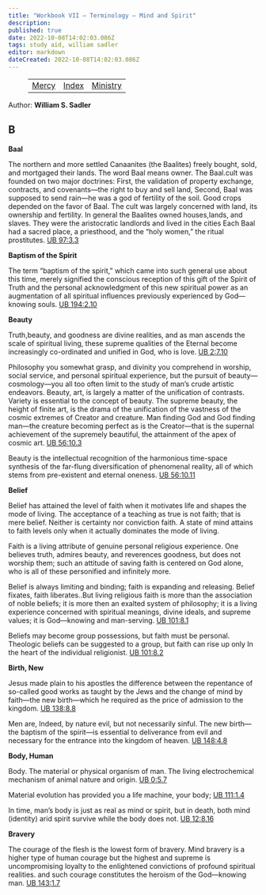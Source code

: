```yaml
---
title: "Workbook VII — Terminology — Mind and Spirit"
description: 
published: true
date: 2022-10-08T14:02:03.086Z
tags: study aid, william sadler
editor: markdown
dateCreated: 2022-10-08T14:02:03.086Z
---
```


<figure class="table chapter-navigator">
	<table>
		<tbody>
		<tr>
			<td><a href="/en/William_S_Sadler/Workbook_7_Terminology/Mercy">Mercy</a></td>
			<td><a href="/en/William_S_Sadler/Workbook_7_Terminology/Index">Index</a></td>
			<td><a href="/en/William_S_Sadler/Workbook_7_Terminology/Ministry">Ministry</a></td>
		</tr>
		</tbody>
	</table>
</figure>

Author: **William S. Sadler**

## B

**Baal**  
  

The northern and more settled Canaanites (the Baalites) freely bought, sold, and mortgaged their lands. The word Baal means owner. The Baal.cult was founded on two major doctrines: First, the validation of property exchange, contracts, and covenants—the right to buy and sell land, Second, Baal was supposed to send rain—he was a god of fertility of the soil. Good crops depended on the favor of Baal. The cult was largely concerned with land, its ownership and fertility. In general the Baalites owned houses,lands, and slaves. They were the aristocratic landlords and lived in the cities Each Baal had a sacred place, a priesthood, and the “holy women,” the ritual prostitutes. [UB 97:3.3](/en/The_Urantia_Book/97#p3_3)  
  

**Baptism of the Spirit**  
  

The term “baptism of the spirit,” which came into such general use about this time, merely signified the conscious reception of this gift of the Spirit of Truth and the personal acknowledgment of this new spiritual power as an augmentation of all spiritual influences previously experienced by God—knowing souls. [UB 194:2.10](/en/The_Urantia_Book/194#p2_10)  
  

**Beauty**  
  

Truth,beauty, and goodness are divine realities, and as man ascends the scale of spiritual living, these supreme qualities of the Eternal become increasingly co-ordinated and unified in God, who is love. [UB 2:7.10](/en/The_Urantia_Book/2#p7_10)  
  
Philosophy you somewhat grasp, and divinity you comprehend in worship, social service, and personal spiritual experience, but the pursuit of beauty—cosmology—you all too often limit to the study of man’s crude artistic endeavors. Beauty, art, is largely a matter of the unification of contrasts. Variety is essential to the concept of beauty. The supreme beauty, the height of finite art, is the drama of the unification of the vastness of the cosmic extremes of Creator and creature. Man finding God and God finding man—the creature becoming perfect as is the Creator—that is the supernal achievement of the supremely beautiful, the attainment of the apex of cosmic art. [UB 56:10.3](/en/The_Urantia_Book/56#p10_3)  
  
Beauty is the intellectual recognition of the harmonious time-space synthesis of the far-flung diversification of phenomenal reality, all of which stems from pre-existent and eternal oneness. [UB 56:10.11](/en/The_Urantia_Book/56#p10_11)  
  

**Belief**  
  

Belief has attained the level of faith when it motivates life and shapes the mode of living. The acceptance of a teaching as true is not faith; that is mere belief. Neither is certainty nor conviction faith. A state of mind attains to faith levels only when it actually dominates the mode of living.  
  
Faith is a living attribute of genuine personal religious experience. One believes truth, admires beauty, and reverences goodness, but does not worship them; such an attitude of saving faith is centered on God alone, who is all of these personified and infinitely more.  
  
Belief is always limiting and binding; faith is expanding and releasing. Belief fixates, faith liberates..But living religious faith is more than the association of noble beliefs; it is more then an exalted system of philosophy; it is a living experience concerned with spiritual meanings, divine ideals, and supreme values; it is God—knowing and man-serving. [UB 101:8.1](/en/The_Urantia_Book/101#p8_1)  
  
Beliefs may become group possessions, but faith must be personal. Theologic beliefs can be suggested to a group, but faith can rise up only In the heart of the individual religionist. [UB 101:8.2](/en/The_Urantia_Book/101#p8_2)  
  

**Birth, New**  
  

Jesus made plain to his apostles the difference between the repentance of so-called good works as taught by the Jews and the change of mind by faith—the new birth—which he required as the price of admission to the kingdom. [UB 138:8.8](/en/The_Urantia_Book/138#p8_8)  
  
Men are, Indeed, by nature evil, but not necessarily sinful. The new birth—the baptism of the spirit—is essential to deliverance from evil and necessary for the entrance into the kingdom of heaven. [UB 148:4.8](/en/The_Urantia_Book/148#p4_8)  
  

**Body, Human**  
  

Body. The material or physical organism of man. The living electrochemical mechanism of animal nature and origin. [UB 0:5.7](/en/The_Urantia_Book/0#p5_7)  
  
Material evolution has provided you a life machine, your body; [UB 111:1.4](/en/The_Urantia_Book/111#p1_4)  
  
In time, man’s body is just as real as mind or spirit, but in death, both mind (identity) arid spirit survive while the body does not. [UB 12:8.16](/en/The_Urantia_Book/12#p8_16)  
  

**Bravery**  
  

The courage of the flesh is the lowest form of bravery. Mind bravery is a higher type of human courage but the highest and supreme is uncompromising loyalty to the enlightened convictions of profound spiritual realities. and such courage constitutes the heroism of the God—knowing man. [UB 143:1.7](/en/The_Urantia_Book/143#p1_7)


<br>

